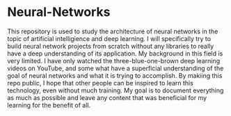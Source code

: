 # Neural-Networks
This repository is used to study the architecture of neural networks in the topic of artificial intelligience and deep learning. I will specifically try to build neural network projects from scratch without any libraries to really have a deep understanding of its application. 
My background in this field is very limited. I have only watched the three-blue-one-brown deep learning videos on YouTube, and some what have a superficial understanding of the goal of neural networks and what it is trying to accomplish. By makiing this repo public, I hope that other people can be inspired to learn this technology, even without much training. My goal is to document everything as much as possible and leave any content that was beneficial for my learning for the benefit of all. 
